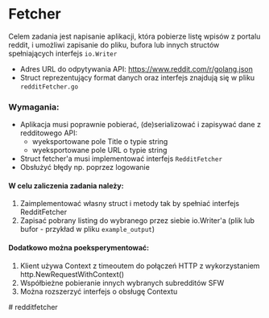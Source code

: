 # Fetcher

Celem zadania jest napisanie aplikacji, która pobierze listę wpisów z portalu reddit, i umożliwi zapisanie do pliku, bufora lub innych structów spełniających interfejs `io.Writer`

* Adres URL do odpytywania API:
https://www.reddit.com/r/golang.json
* Struct reprezentujący format danych oraz interfejs znajdują się w pliku `redditFetcher.go`

### Wymagania:
* Aplikacja musi poprawnie pobierać, (de)serializować i zapisywać dane z redditowego API:
  * wyeksportowane pole Title o typie string
  * wyeksportowane pole URL o typie string
* Struct fetcher'a musi implementować interfejs `RedditFetcher`
* Obsłużyć błędy np. poprzez logowanie

#### W celu zaliczenia zadania należy:
1. Zaimplementować własny struct i metody tak by spełniać interfejs RedditFetcher
2. Zapisać pobrany listing do wybranego przez siebie io.Writer'a (plik lub bufor - przykład w pliku `example_output`)


#### Dodatkowo można poeksperymentować:
1. Klient używa Context z timeoutem do połączeń HTTP z wykorzystaniem http.NewRequestWithContext()
2. Współbieżne pobieranie innych wybranych subredditów SFW
3. Można rozszerzyć interfejs o obsługę Contextu

#   r e d d i t f e t c h e r  
 